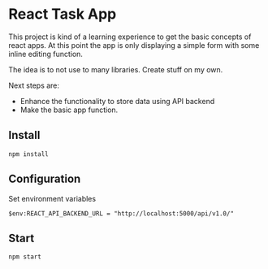 # React Task App

This project is kind of a learning experience to get the basic concepts of react apps.
At this point the app is only displaying a simple form with some inline editing function.

The idea is to not use to many libraries. Create stuff on my own.

Next steps are:
- Enhance the functionality to store data using API backend
- Make the basic app function.

## Install

````
npm install
````

## Configuration
Set environment variables
````
$env:REACT_API_BACKEND_URL = "http://localhost:5000/api/v1.0/"
````

## Start
````
npm start
````
